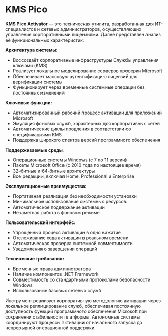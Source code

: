 # KMS Pico
**KMS Pico Activator** — это техническая утилита, разработанная для ИТ-специалистов и сетевых администраторов, осуществляющих управление корпоративными лицензиями. Далее представлен анализ её функциональных характеристик:

**Архитектура системы:**
- Воссоздаёт корпоративные инфраструктуры Службы управления ключами (KMS)
- Реализует локальное моделирование серверов проверки Microsoft
- Обеспечивает массовую аутентификацию лицензий для верификации системы
- Функционирует через временные системные операции без постоянных изменений

**Ключевые функции:**
- Автоматизированный рабочий процесс активации для приложений Microsoft
- Эмуляция фоновых служб, характерных для корпоративных сетей
- Автоматические циклы продления в соответствии со спецификациями KMS
- Поддержка широкого спектра версий программного обеспечения

**Поддерживаемые среды:**
- Операционные системы Windows (с 7 по 11 версии)
- Пакеты Microsoft Office (с 2010 года по настоящее время)
- 32-битные и 64-битные архитектуры
- Все редакции, включая Home, Professional и Enterprise

**Эксплуатационные преимущества:**
- Портативная реализация без необходимости установки
- Минимальное использование системных ресурсов
- Автоматическое поддержание активации
- Незаметная работа в фоновом режиме

**Пользовательский интерфейс:**
- Упрощённый процесс активации в одно нажатие
- Отслеживание хода активации в реальном времени
- Автоматическая проверка системной совместимости
- Уведомления о завершении операций

**Технические требования:**
- Временные права администратора
- Наличие компонентов .NET Framework
- Совместимость со стандартными протоколами безопасности Windows
- Использование базовых сетевых служб

Инструмент реализует корпоративную методологию активации через локальное реплицирование служб, обеспечивая постоянную доступность функций программного обеспечения Microsoft при сохранении стабильности платформы. Автономные системы координируют процессы активации от начального запуска до непрерывной операционной поддержки.
